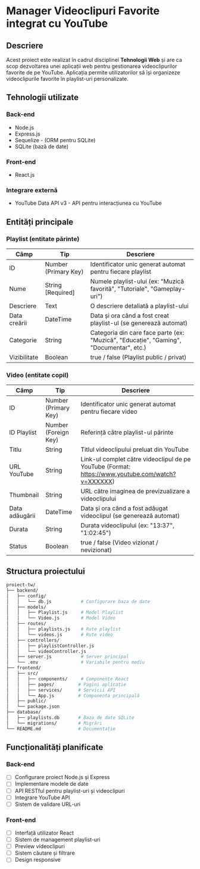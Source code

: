 # Manager Videoclipuri Favorite integrat cu YouTube

## Descriere
Acest proiect este realizat în cadrul disciplinei **Tehnologii Web** și are ca scop dezvoltarea unei aplicații web pentru gestionarea videoclipurilor favorite de pe YouTube. Aplicația permite utilizatorilor să își organizeze videoclipurile favorite în playlist-uri personalizate.

## Tehnologii utilizate

### Back-end
- Node.js
- Express.js
- Sequelize - (ORM pentru SQLite)
- SQLite (bază de date)

### Front-end
- React.js

### Integrare externă
- YouTube Data API v3 - API pentru interacțiunea cu YouTube

## Entități principale

### Playlist (entitate părinte)
| Câmp | Tip | Descriere |
|------|-----|-----------|
| ID | Number (Primary Key) | Identificator unic generat automat pentru fiecare playlist |
| Nume | String [Required] | Numele playlist-ului (ex: "Muzică favorită", "Tutoriale", "Gameplay-uri") |
| Descriere | Text | O descriere detaliată a playlist-ului |
| Data creării | DateTime | Data și ora când a fost creat playlist-ul (se generează automat) |
| Categorie | String | Categoria din care face parte (ex: "Muzică", "Educație", "Gaming", "Documentar", etc.) |
| Vizibilitate | Boolean | true / false (Playlist public / privat) |

### Video (entitate copil)
| Câmp | Tip | Descriere |
|------|-----|-----------|
| ID | Number (Primary Key) | Identificator unic generat automat pentru fiecare video |
| ID Playlist | Number (Foreign Key) | Referință către playlist-ul părinte |
| Titlu | String | Titlul videoclipului preluat din YouTube |
| URL YouTube | String | Link-ul complet către videoclipul de pe YouTube (Format: https://www.youtube.com/watch?v=XXXXXX) |
| Thumbnail | String | URL către imaginea de previzualizare a videoclipului |
| Data adăugării | DateTime | Data și ora când a fost adăugat videoclipul (se generează automat) |
| Durata | String | Durata videoclipului (ex: "13:37", "1:02:45") |
| Status | Boolean | true / false (Video vizionat / nevizionat) |

## Structura proiectului
```bash
proiect-tw/
├── backend/
│   ├── config/
│   │   └── db.js           # Configurare baza de date
│   ├── models/
│   │   ├── Playlist.js     # Model Playlist
│   │   └── Video.js        # Model Video
│   ├── routes/
│   │   ├── playlists.js    # Rute playlist
│   │   └── videos.js       # Rute video
│   ├── controllers/
│   │   ├── playlistController.js
│   │   └── videoController.js
│   ├── server.js           # Server principal
│   └── .env                # Variabile pentru mediu
├── frontend/
│   ├── src/
│   │   ├── components/     # Componente React
│   │   ├── pages/         # Pagini aplicație
│   │   ├── services/      # Servicii API
│   │   └── App.js         # Componenta principală
│   ├── public/
│   └── package.json
├── database/
│   ├── playlists.db       # Baza de date SQLite
│   └── migrations/        # Migrări
└── README.md              # Documentație
```

## Funcționalități planificate

### Back-end
- [ ] Configurare proiect Node.js și Express
- [ ] Implementare modele de date
- [ ] API RESTful pentru playlist-uri și videoclipuri
- [ ] Integrare YouTube API
- [ ] Sistem de validare URL-uri

### Front-end
- [ ] Interfață utilizator React
- [ ] Sistem de management playlist-uri
- [ ] Preview videoclipuri
- [ ] Sistem căutare și filtrare
- [ ] Design responsive
